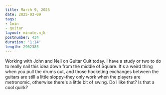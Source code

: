 ```yaml
---
title: March 9, 2025
date: 2025-03-09
tags:
- 1min
- guitar
layout: minute.njk
postnumber: 434
duration: '1:14'
length: 2962385
---
```

Working with John and Neil on Guitar Cult today. I have a study or two to do to really nail this idea down from the middle of Square. It's a weird thing when you pull the drums out, and those hocketing exchanges between the guitars are still a little sloppy–they only work when the players are metronomic, otherwise there's a little bit of swing. Do I like that? Is that a cool quirk? 